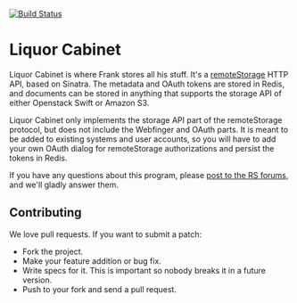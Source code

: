 [![Build Status](https://github.com/5apps/liquor-cabinet/actions/workflows/ruby.yml/badge.svg)](https://github.com/5apps/liquor-cabinet/actions/workflows/ruby.yml)

# Liquor Cabinet

Liquor Cabinet is where Frank stores all his stuff. It's a
[remoteStorage](https://remotestorage.io) HTTP API, based on Sinatra. The
metadata and OAuth tokens are stored in Redis, and documents can be stored in
anything that supports the storage API of either Openstack Swift or Amazon S3.

Liquor Cabinet only implements the storage API part of the remoteStorage
protocol, but does not include the Webfinger and OAuth parts. It is meant to be
added to existing systems and user accounts, so you will have to add your own
OAuth dialog for remoteStorage authorizations and persist the tokens in Redis.

If you have any questions about this program, please [post to the RS
forums](https://community.remotestorage.io/c/server-development), and we'll
gladly answer them.

## Contributing

We love pull requests. If you want to submit a patch:

* Fork the project.
* Make your feature addition or bug fix.
* Write specs for it. This is important so nobody breaks it in a future version.
* Push to your fork and send a pull request.
